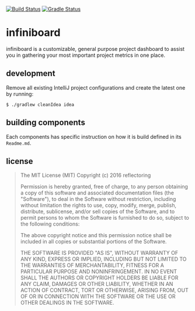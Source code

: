 [![Build Status](https://circleci.com/gh/reflectoring/infiniboard.svg?style=shield&circle-token=b5481c7e89b830ae2579de7a5303f495a96fc8b2)](https://circleci.com/gh/reflectoring/infiniboard) [![Gradle Status](https://gradleupdate.appspot.com/reflectoring/infiniboard/status.svg?branch=master)](https://gradleupdate.appspot.com/reflectoring/infiniboard/status)

# infiniboard
infiniboard is a customizable, general purpose project dashboard to assist you in gathering your most important project metrics in one place.


## development

Remove all existing IntelliJ project configurations and create the latest one by running:
```
$ ./gradlew cleanIdea idea
```

## building components
Each components has specific instruction on how it is build defined in its `Readme.md`.

## license

> The MIT License (MIT)
> Copyright (c) 2016 reflectoring
> 
> Permission is hereby granted, free of charge, to any person obtaining a copy of this software and associated documentation files (the "Software"), to deal in the Software without restriction, including without limitation the rights to use, copy, modify, merge, publish, distribute, sublicense, and/or sell copies of the Software, and to permit persons to whom the Software is furnished to do so, subject to the following conditions:
> 
> The above copyright notice and this permission notice shall be included in all copies or substantial portions of the Software.
> 
> THE SOFTWARE IS PROVIDED "AS IS", WITHOUT WARRANTY OF ANY KIND, EXPRESS OR IMPLIED, INCLUDING BUT NOT LIMITED TO THE WARRANTIES OF MERCHANTABILITY, FITNESS FOR A PARTICULAR PURPOSE AND NONINFRINGEMENT. IN NO EVENT SHALL THE AUTHORS OR COPYRIGHT HOLDERS BE LIABLE FOR ANY CLAIM, DAMAGES OR OTHER LIABILITY, WHETHER IN AN ACTION OF CONTRACT, TORT OR OTHERWISE, ARISING FROM, OUT OF OR IN CONNECTION WITH THE SOFTWARE OR THE USE OR OTHER DEALINGS IN THE SOFTWARE.
